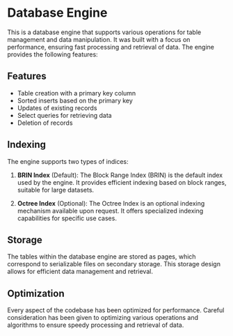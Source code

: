 # Database Engine

This is a database engine that supports various operations for table management and data manipulation. It was built with a focus on performance, ensuring fast processing and retrieval of data. The engine provides the following features:

## Features

- Table creation with a primary key column
- Sorted inserts based on the primary key
- Updates of existing records
- Select queries for retrieving data
- Deletion of records

## Indexing

The engine supports two types of indices:

1. **BRIN Index** (Default): The Block Range Index (BRIN) is the default index used by the engine. It provides efficient indexing based on block ranges, suitable for large datasets.

2. **Octree Index** (Optional): The Octree Index is an optional indexing mechanism available upon request. It offers specialized indexing capabilities for specific use cases.

## Storage

The tables within the database engine are stored as pages, which correspond to serializable files on secondary storage. This storage design allows for efficient data management and retrieval.

## Optimization

Every aspect of the codebase has been optimized for performance. Careful consideration has been given to optimizing various operations and algorithms to ensure speedy processing and retrieval of data.
